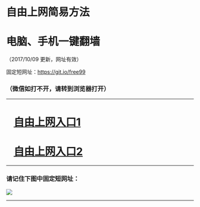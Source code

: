 ﻿# 自由上网简易方法

# 电脑、手机一键翻墙

（2017/10/09 更新，网址有效）

固定短网址：https://git.io/free99

### （微信如打不开，请转到浏览器打开）


***





# &nbsp;&nbsp; <a href="http://ft2774012677.fwq-tz-1001.info/fwqtz01.html?t=100900110844 " target="_blank">自由上网入口1</a>
# &nbsp;&nbsp; <a href="http://ft1047616788.fwq-tz-1002.info/fwqtz02.html?t=100900125381 " target="_blank">自由上网入口2</a>
***

### 请记住下图中固定短网址：

<img src="https://s3-us-west-2.amazonaws.com/fwq-1001/yjfq-20170905okok.png" /> 


***

